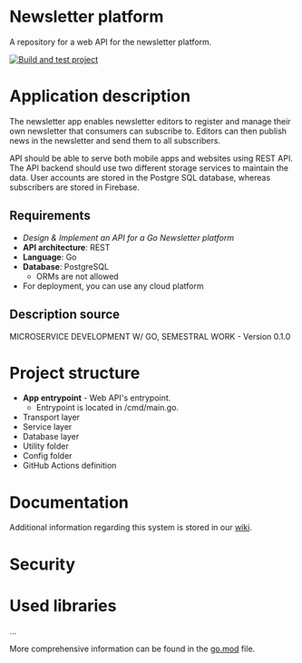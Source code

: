 # Newsletter platform
A repository for a web API for the newsletter platform.

[![Build and test project](https://github.com/MichalMoudry/newsletter-platform/actions/workflows/go.yml/badge.svg)](https://github.com/MichalMoudry/newsletter-platform/actions/workflows/go.yml)

# Application description
The newsletter app enables newsletter editors to register and manage their own newsletter that consumers can subscribe to. Editors can then publish news in the newsletter and send them to all subscribers.

API should be able to serve both mobile apps and websites using REST API. The API backend should use two different storage services to maintain the data. User accounts are stored in the Postgre SQL database, whereas subscribers are stored in Firebase.
## Requirements
- *Design & Implement an API for a Go Newsletter platform*
- **API architecture**: REST
- **Language**: Go
- **Database**: PostgreSQL
    - ORMs are not allowed
- For deployment, you can use any cloud platform
## Description source
MICROSERVICE DEVELOPMENT W/ GO, SEMESTRAL WORK - Version 0.1.0

# Project structure
- **App entrypoint** - Web API's entrypoint.
    - Entrypoint is located in /cmd/main.go.
- Transport layer
- Service layer
- Database layer
- Utility folder
- Config folder
- GitHub Actions definition

# Documentation
Additional information regarding this system is stored in our [wiki](https://github.com/MichalMoudry/newsletter-platform/wiki "Newsletter platform - wiki pages").

# Security


# Used libraries
...

More comprehensive information can be found in the [go.mod](./go.mod "Project's go.mod file") file.
